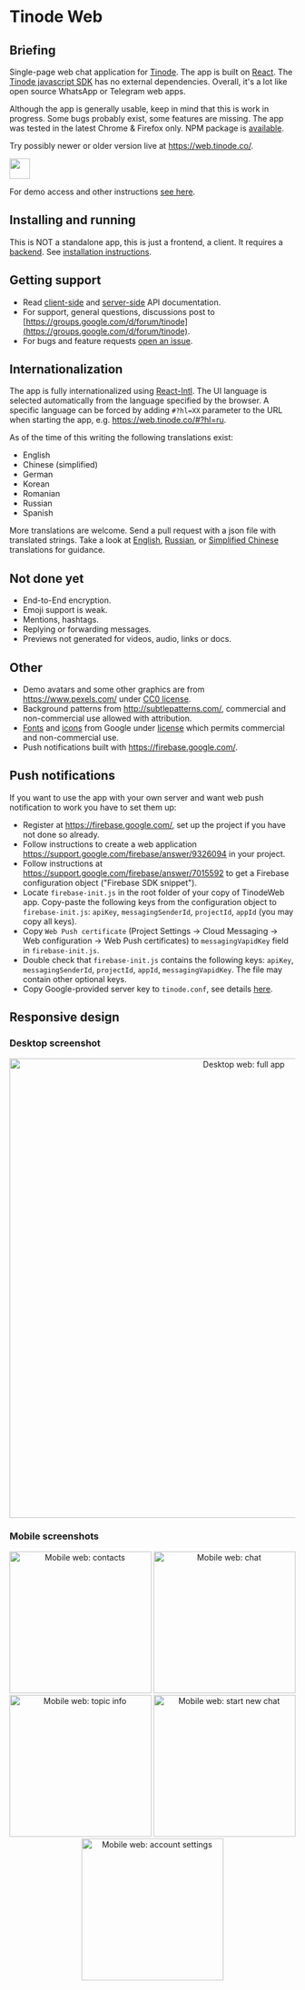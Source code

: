 # Tinode Web

## Briefing

Single-page web chat application for [Tinode](https://github.com/tinode/chat/). The app is built on
[React](https://reactjs.org/). The [Tinode javascript SDK](https://github.com/tinode/tinode-js/) has no external dependencies.
Overall, it's a lot like open source WhatsApp or Telegram web apps.

Although the app is generally usable, keep in mind that this is work in progress. Some bugs probably exist, some features are missing. The app was tested in the latest Chrome & Firefox only. NPM package is [available](https://www.npmjs.com/package/tinode-webapp).

Try possibly newer or older version live at https://web.tinode.co/.

<a href="https://web.tinode.co/"><img src="web-app.svg" height=36></a>

For demo access and other instructions [see here](https://github.com/tinode/chat/#demosandbox).

## Installing and running

This is NOT a standalone app, this is just a frontend, a client. It requires a [backend](https://github.com/tinode/chat/). See [installation instructions](https://github.com/tinode/chat/blob/master/INSTALL.md).

## Getting support

* Read [client-side](http://tinode.github.io/js-api/) and [server-side](https://github.com/tinode/chat/blob/master/docs/API.md) API documentation.
* For support, general questions, discussions post to [https://groups.google.com/d/forum/tinode](https://groups.google.com/d/forum/tinode).
* For bugs and feature requests [open an issue](https://github.com/tinode/webchat/issues/new).

## Internationalization

The app is fully internationalized using [React-Intl](https://github.com/formatjs/react-intl). The UI language is selected automatically from the language specified by the browser. A specific language can be forced by adding `#?hl=XX` parameter to the URL when starting the app, e.g. https://web.tinode.co/#?hl=ru.

As of the time of this writing the following translations exist:
 * English
 * Chinese (simplified)
 * German
 * Korean
 * Romanian
 * Russian
 * Spanish

More translations are welcome. Send a pull request with a json file with translated strings. Take a look at [English](/src/i18n/en.json), [Russian](/src/i18n/ru.json), or [Simplified Chinese](/src/i18n/zh.json) translations for guidance.


## Not done yet

* End-to-End encryption.
* Emoji support is weak.
* Mentions, hashtags.
* Replying or forwarding messages.
* Previews not generated for videos, audio, links or docs.

## Other

* Demo avatars and some other graphics are from https://www.pexels.com/ under [CC0 license](https://www.pexels.com/photo-license/).
* Background patterns from http://subtlepatterns.com/, commercial and non-commercial use allowed with attribution.
* [Fonts](https://fonts.google.com/) and [icons](https://google.github.io/material-design-icons/#icon-font-for-the-web) from Google under [license](https://developers.google.com/terms) which permits commercial and non-commercial use.
* Push notifications built with https://firebase.google.com/.

## Push notifications

If you want to use the app with your own server and want web push notification to work you have to set them up:

* Register at https://firebase.google.com/, set up the project if you have not done so already.
* Follow instructions to create a web application https://support.google.com/firebase/answer/9326094 in your project.
* Follow instructions at https://support.google.com/firebase/answer/7015592 to get a Firebase configuration object ("Firebase SDK snippet").
* Locate `firebase-init.js` in the root folder of your copy of TinodeWeb app. Copy-paste the following keys from the configuration object to `firebase-init.js`: `apiKey`, `messagingSenderId`, `projectId`, `appId` (you may copy all keys).
* Copy `Web Push certificate` (Project Settings -> Cloud Messaging -> Web configuration -> Web Push certificates) to `messagingVapidKey` field in `firebase-init.js`.
* Double check that `firebase-init.js` contains the following keys: `apiKey`, `messagingSenderId`, `projectId`, `appId`, `messagingVapidKey`. The file may contain other optional keys.
* Copy Google-provided server key to `tinode.conf`, see details [here](https://github.com/tinode/chat/blob/master/docs/faq.md#q-how-to-setup-fcm-push-notifications).

## Responsive design

### Desktop screenshot

<p align="center">
  <img src="web-desktop-2.png" alt="Desktop web: full app" width=810 />
</p>

### Mobile screenshots

<p align="center">
  <img src="web-mob-contacts-1.png" alt="Mobile web: contacts" width=250 /> <img src="web-mob-chat-1.png" alt="Mobile web: chat" width=250 /> <img src="web-mob-info-1.png" alt="Mobile web: topic info" width=250 /> <img src="web-mob-new-chat-1.png" alt="Mobile web: start new chat" width=250 /> <img src="web-mob-acc-settings.png" alt="Mobile web: account settings" width=250 />
</p>
